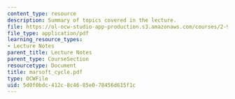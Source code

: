 ```yaml
---
content_type: resource
description: Summary of topics covered in the lecture.
file: https://ol-ocw-studio-app-production.s3.amazonaws.com/courses/2-964-economics-of-marine-transportation-industries-fall-2006/5d0f0bdc412c8c4685e078456d615f1c_marsoft_cycle.pdf
file_type: application/pdf
learning_resource_types:
- Lecture Notes
parent_title: Lecture Notes
parent_type: CourseSection
resourcetype: Document
title: marsoft_cycle.pdf
type: OCWFile
uid: 5d0f0bdc-412c-8c46-85e0-78456d615f1c
---
```

